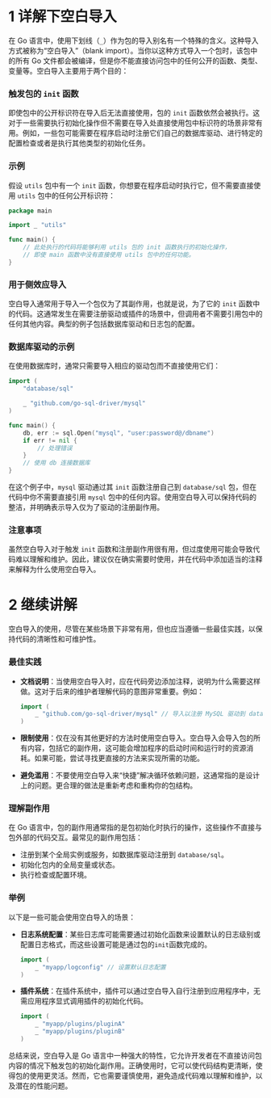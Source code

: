 # 1 详解下空白导入

在 Go 语言中，使用下划线（`_`）作为包的导入别名有一个特殊的含义。这种导入方式被称为“空白导入”（blank import）。当你以这种方式导入一个包时，该包中的所有 Go 文件都会被编译，但是你不能直接访问包中的任何公开的函数、类型、变量等。空白导入主要用于两个目的：

### 触发包的 `init` 函数

即使包中的公开标识符在导入后无法直接使用，包的 `init` 函数依然会被执行。这对于一些需要执行初始化操作但不需要在导入处直接使用包中标识符的场景非常有用。例如，一些包可能需要在程序启动时注册它们自己的数据库驱动、进行特定的配置检查或者是执行其他类型的初始化任务。

### 示例

假设 `utils` 包中有一个 `init` 函数，你想要在程序启动时执行它，但不需要直接使用 `utils` 包中的任何公开标识符：

```go
package main

import _ "utils"

func main() {
    // 此处执行的代码将能够利用 utils 包的 init 函数执行的初始化操作，
    // 即使 main 函数中没有直接使用 utils 包中的任何功能。
}
```

### 用于侧效应导入

空白导入通常用于导入一个包仅为了其副作用，也就是说，为了它的 `init` 函数中的代码。这通常发生在需要注册驱动或插件的场景中，但调用者不需要引用包中的任何其他内容。典型的例子包括数据库驱动和日志包的配置。

### 数据库驱动的示例

在使用数据库时，通常只需要导入相应的驱动包而不直接使用它们：

```go
import (
    "database/sql"

    _ "github.com/go-sql-driver/mysql"
)

func main() {
    db, err := sql.Open("mysql", "user:password@/dbname")
    if err != nil {
        // 处理错误
    }
    // 使用 db 连接数据库
}
```

在这个例子中，`mysql` 驱动通过其 `init` 函数注册自己到 `database/sql` 包，但在代码中你不需要直接引用 `mysql` 包中的任何内容。使用空白导入可以保持代码的整洁，并明确表示导入仅为了驱动的注册副作用。

### 注意事项

虽然空白导入对于触发 `init` 函数和注册副作用很有用，但过度使用可能会导致代码难以理解和维护。因此，建议仅在确实需要时使用，并在代码中添加适当的注释来解释为什么使用空白导入。

# 2 继续讲解

空白导入的使用，尽管在某些场景下非常有用，但也应当遵循一些最佳实践，以保持代码的清晰性和可维护性。

### 最佳实践

-   **文档说明**：当使用空白导入时，应在代码旁边添加注释，说明为什么需要这样做。这对于后来的维护者理解代码的意图非常重要。例如：

    ```go
    import (
        _ "github.com/go-sql-driver/mysql" // 导入以注册 MySQL 驱动到 database/sql
    )
    ```

-   **限制使用**：仅在没有其他更好的方法时使用空白导入。空白导入会导入包的所有内容，包括它的副作用，这可能会增加程序的启动时间和运行时的资源消耗。如果可能，尝试寻找更直接的方法来实现所需的功能。

-   **避免滥用**：不要使用空白导入来“快捷”解决循环依赖问题，这通常指的是设计上的问题。更合理的做法是重新考虑和重构你的包结构。

### 理解副作用

在 Go 语言中，包的副作用通常指的是包初始化时执行的操作，这些操作不直接与包外部的代码交互。最常见的副作用包括：

-   注册到某个全局实例或服务，如数据库驱动注册到 `database/sql`。
-   初始化包内的全局变量或状态。
-   执行检查或配置环境。

### 举例

以下是一些可能会使用空白导入的场景：

-   **日志系统配置**：某些日志库可能需要通过初始化函数来设置默认的日志级别或配置日志格式，而这些设置可能是通过包的`init`函数完成的。

    ```go
    import (
        _ "myapp/logconfig" // 设置默认日志配置
    )
    ```

-   **插件系统**：在插件系统中，插件可以通过空白导入自行注册到应用程序中，无需应用程序显式调用插件的初始化代码。

    ```go
    import (
        _ "myapp/plugins/pluginA"
        _ "myapp/plugins/pluginB"
    )
    ```

总结来说，空白导入是 Go 语言中一种强大的特性，它允许开发者在不直接访问包内容的情况下触发包的初始化副作用。正确使用时，它可以使代码结构更清晰，使得包的使用更灵活。然而，它也需要谨慎使用，避免造成代码难以理解和维护，以及潜在的性能问题。
